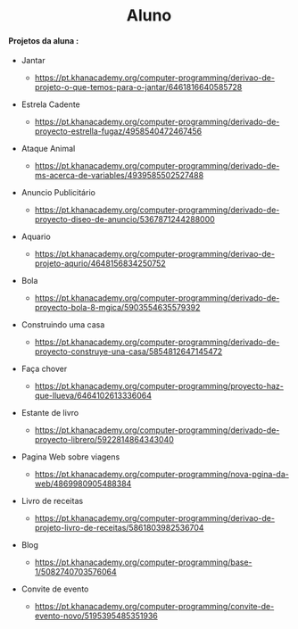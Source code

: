 

<div style="text-align : center" ><h1> Aluno </h1> </div>



#### Projetos da aluna :

* Jantar 
  * https://pt.khanacademy.org/computer-programming/derivao-de-projeto-o-que-temos-para-o-jantar/6461816640585728



* Estrela Cadente
  * https://pt.khanacademy.org/computer-programming/derivado-de-proyecto-estrella-fugaz/4958540472467456



* Ataque Animal 
  * https://pt.khanacademy.org/computer-programming/derivado-de-ms-acerca-de-variables/4939585502527488



* Anuncio Publicitário
  * https://pt.khanacademy.org/computer-programming/derivado-de-proyecto-diseo-de-anuncio/5367871244288000

  

* Aquario 
  * https://pt.khanacademy.org/computer-programming/derivao-de-projeto-aqurio/4648156834250752



* Bola
  *  https://pt.khanacademy.org/computer-programming/derivado-de-proyecto-bola-8-mgica/5903554635579392



* Construindo uma casa

  *  https://pt.khanacademy.org/computer-programming/derivado-de-proyecto-construye-una-casa/5854812647145472

  

* Faça chover

  *  https://pt.khanacademy.org/computer-programming/proyecto-haz-que-llueva/6464102613336064

  

* Estante de livro

  *  https://pt.khanacademy.org/computer-programming/derivado-de-proyecto-librero/5922814864343040

  

* Pagina Web sobre viagens

  *  https://pt.khanacademy.org/computer-programming/nova-pgina-da-web/4869980905488384

  

* Livro de receitas

  * https://pt.khanacademy.org/computer-programming/derivao-de-projeto-livro-de-receitas/5861803982536704

  

* Blog 

  * https://pt.khanacademy.org/computer-programming/base-1/5082740703576064

  

* Convite de evento

  *  https://pt.khanacademy.org/computer-programming/convite-de-evento-novo/5195395485351936

  
